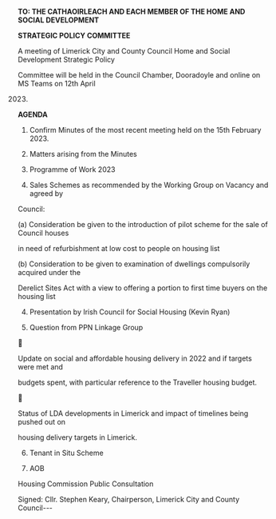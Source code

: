 **TO: THE CATHAOIRLEACH AND EACH MEMBER OF THE HOME AND SOCIAL DEVELOPMENT**

**STRATEGIC POLICY COMMITTEE**

A meeting of Limerick City and County Council Home and Social Development Strategic Policy

Committee will be held in the Council Chamber, Dooradoyle and online on MS Teams on 12th April

2023.

**AGENDA**

1. Confirm Minutes of the most recent meeting held on the 15th February 2023.

2. Matters arising from the Minutes

3. Programme of Work 2023

1. Sales Schemes as recommended by the Working Group on Vacancy and agreed by

Council:

(a) Consideration be given to the introduction of pilot scheme for the sale of Council houses

in need of refurbishment at low cost to people on housing list

(b) Consideration to be given to examination of dwellings compulsorily acquired under the

Derelict Sites Act with a view to offering a portion to first time buyers on the housing list

4. Presentation by Irish Council for Social Housing (Kevin Ryan)

5. Question from PPN Linkage Group



Update on social and affordable housing delivery in 2022 and if targets were met and

budgets spent, with particular reference to the Traveller housing budget.



Status of LDA developments in Limerick and impact of timelines being pushed out on

housing delivery targets in Limerick.

6. Tenant in Situ Scheme

7. AOB

Housing Commission Public Consultation

Signed: Cllr. Stephen Keary, Chairperson, Limerick City and County Council---
